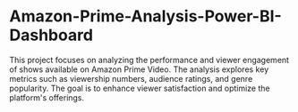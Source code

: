 # Amazon-Prime-Analysis-Power-BI-Dashboard
This project focuses on analyzing the performance and viewer engagement of shows available on Amazon Prime Video. The analysis explores key metrics such as viewership numbers, audience ratings, and genre popularity. The goal is to enhance viewer satisfaction and optimize the platform's offerings.
